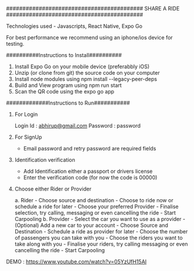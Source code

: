 
##########################################
             SHARE A RIDE
##########################################

Technologies used - Javascripts, React Native, Expo Go

For best performance we recommend using an iphone/ios device for testing.

##########Instructions to Install##########

1. Install Expo Go on your mobile device (preferabbly iOS)
2. Unzip (or clone from git) the source code on your computer
3. Install node modules using 
	npm install --legacy-peer-deps
4. Build and View program using 
	npm run start
5. Scan the QR code using the expo go app


#############Instructions to Run###########

1. For Login

	Login Id : abhirup@gmail.com
   	Password : password

2. For SignUp 
	
	- Email password and retry password are required fields

3. Identification verification

	- Add Identification either a passport or drivers license
	- Enter the verification code (for now the code is 00000)
	

3. Choose either Rider or Provider

	a. Rider
		- Choose source and destination
		- Choose to ride now or schedule a ride for later
		- Choose your preferred Provider
		- Finalise selection, try calling, messaging or even cancelling the ride
		- Start Carpooling
	b. Provider
		- Select the car you want to use as a provider
		- (Optional) Add a new car to your account
		- Choose Source and Destination
		- Schedule a ride as provider for later
		- Choose the number of passengers you can take with you
		- Choose the riders you want to take along with you 
		- Finalise your riders, try calling messaging or even cancelling the ride
		- Start Carpooling

DEMO : https://www.youtube.com/watch?v=05YzUfH15AI
